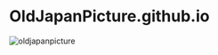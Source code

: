 # OldJapanPicture.github.io
![oldjapanpicture](https://user-images.githubusercontent.com/31861760/45490863-86273b80-b768-11e8-8453-205f198e5af8.jpg)
